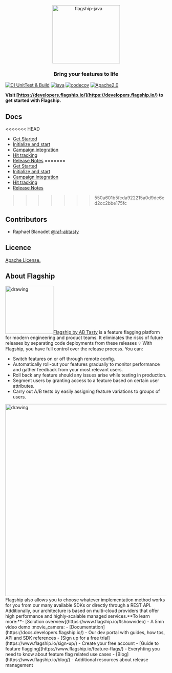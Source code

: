 


<p align="center">

<img  src="https://mk0abtastybwtpirqi5t.kinstacdn.com/wp-content/uploads/picture-solutions-persona-product-flagship.jpg"  width="211"  height="182"  alt="flagship-java"  />

</p>

<h3 align="center">Bring your features to life</h3>

[![CI UnitTest & Build](https://github.com/flagship-io/flagship-java/actions/workflows/ci-test-build.yml/badge.svg?branch=master)](https://github.com/flagship-io/flagship-java/actions/workflows/ci-test-build.yml)
[![java](https://img.shields.io/badge/Java-1.8-blue.svg)]()
[![codecov](https://codecov.io/gh/flagship-io/flagship-java/branch/master/graph/badge.svg?token=UL25AAEEAJ)](https://codecov.io/gh/flagship-io/flagship-java)
[![Apache2.0](https://img.shields.io/badge/License-Apache%202.0-blue.svg)](http://www.apache.org/licenses/LICENSE-2.0)


**Visit [https://developers.flagship.io/](https://developers.flagship.io/) to get started with Flagship.**

## Docs

<<<<<<< HEAD
- [Get Started](https://developers.flagship.io/docs/sdk/java/v1.0#getting-started)
- [Initialize and start](https://developers.flagship.io/docs/sdk/java/v1.0#initialization)
- [Campaign integration](https://developers.flagship.io/docs/sdk/java/v1.0#managing-visitor-campaigns)
- [Hit tracking](https://developers.flagship.io/docs/sdk/java/v1.0#hit-tracking)
- [Release Notes](https://developers.flagship.io/docs/sdk/java/v1.0#release-notes)
=======
- [Get Started](https://docs.developers.flagship.io/docs/java-v3)
- [Initialize and start](https://docs.developers.flagship.io/docs/java-v3#getting-started)
- [Campaign integration](https://docs.developers.flagship.io/docs/java-v3#managing-visitor-campaigns-and-their-flags)
- [Hit tracking](https://docs.developers.flagship.io/docs/java-v3#hit-tracking)
- [Release Notes](https://docs.developers.flagship.io/docs/java-sdk)
>>>>>>> 550a601b5fcda922215a0d9de6ed2cc2bbe175fc


## Contributors

- Raphael Blanadet [@raf-abtasty](https://github.com/raf-abtasty)

## Licence

[Apache License.](https://github.com/flagship-io/flagship-java/blob/master/LICENSE)

## About Flagship
​
<img src="https://www.flagship.io/wp-content/uploads/Flagship-horizontal-black-wake-AB.png" alt="drawing" width="150"/>
​
[Flagship by AB Tasty](https://www.flagship.io/) is a feature flagging platform for modern engineering and product teams. It eliminates the risks of future releases by separating code deployments from these releases :bulb: With Flagship, you have full control over the release process. You can:
​
- Switch features on or off through remote config.
- Automatically roll-out your features gradually to monitor performance and gather feedback from your most relevant users.
- Roll back any feature should any issues arise while testing in production.
- Segment users by granting access to a feature based on certain user attributes.
- Carry out A/B tests by easily assigning feature variations to groups of users.
​
<img src="https://www.flagship.io/wp-content/uploads/demo-setup.png" alt="drawing" width="600"/>
​
Flagship also allows you to choose whatever implementation method works for you from our many available SDKs or directly through a REST API. Additionally, our architecture is based on multi-cloud providers that offer high performance and highly-scalable managed services.
​
**To learn more:**
​
- [Solution overview](https://www.flagship.io/#showvideo) - A 5mn video demo :movie_camera:
- [Documentation](https://docs.developers.flagship.io/) - Our dev portal with guides, how tos, API and SDK references
- [Sign up for a free trial](https://www.flagship.io/sign-up/) - Create your free account
- [Guide to feature flagging](https://www.flagship.io/feature-flags/) - Everyhting you need to know about feature flag related use cases
- [Blog](https://www.flagship.io/blog/) - Additional resources about release management
